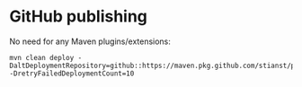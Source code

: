 # GitHub publishing

No need for any Maven plugins/extensions:

```
mvn clean deploy -DaltDeploymentRepository=github::https://maven.pkg.github.com/stianst/playground -DretryFailedDeploymentCount=10
```